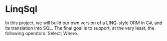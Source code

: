 # LinqSql
 In this project, we will build our own version of a LINQ-style ORM in C#, and its translation into SQL. The final goal is to support, at the very least, the following operators:  Select; Where.
